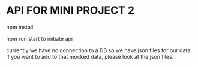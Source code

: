 # API FOR MINI PROJECT 2

npm install

npm run start to initiate api

currently we have no connection to a DB so we have json files for our data, if you want to add to that mocked data, please look at the json files.
